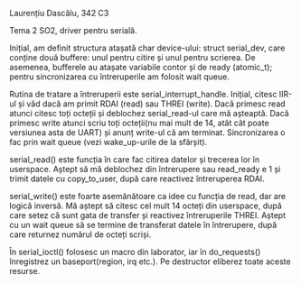 Laurențiu Dascălu, 342 C3

Tema 2 SO2, driver pentru serială.

Inițial, am definit structura atașată char device-ului:
struct serial_dev, care conține două buffere: unul pentru citire
și unul pentru scrierea. De asemenea, bufferele au atașate variabile
contor și de ready (atomic_t); pentru sincronizarea cu întreruperile
am folosit wait queue. 

Rutina de tratare a întreruperii este serial_interrupt_handle. Inițial,
citesc IIR-ul și văd dacă am primit RDAI (read) sau THREI (write). Dacă
primesc read atunci citesc toți octeții și deblochez serial_read-ul care
mă așteaptă. Dacă primesc write atunci scriu toți octeții(nu mai mult de 14,
atât cât poate versiunea asta de UART) și anunț write-ul că am terminat.
Sincronizarea o fac prin wait queue (vezi wake_up-urile de la sfârșit).

serial_read() este funcția în care fac citirea datelor și trecerea lor în userspace.
Aștept să mă deblochez din întrerupere sau read_ready e 1 și trimit datele cu
copy_to_user, după care reactivez întreruperea RDAI.

serial_write() este foarte asemănătoare ca idee cu funcția de read, dar are logică
inversă. Mă aștept să citesc cel mult 14 octeți din userspace, după care setez
că sunt gata de transfer și reactivez întreruperile THREI. Aștept cu un wait
queue să se termine de transferat datele în întrerupere, după care returnez
numărul de octeți scriși.

În serial_ioctl() folosesc un macro din laborator, iar în do_requests() înregistrez
un baseport(region, irq etc.). Pe destructor eliberez toate aceste resurse.

